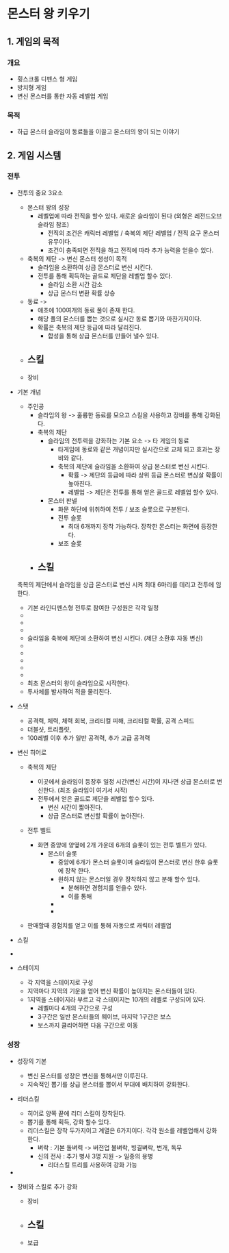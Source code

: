 # 몬스터 왕 키우기
## 1. 게임의 목적
### 개요
- 횡스크롤 디펜스 형 게임
- 방치형 게임
- 변신 몬스터를 통한 자동 레벨업 게임

### 목적
- 하급 몬스터 슬라임이 동료들을 이끌고 몬스터의 왕이 되는 이야기

## 2. 게임 시스템
### 전투
- 전투의 중요 3요소
  - 몬스터 왕의 성장
    - 레벨업에 따라 전직을 할수 있다. 새로운 슬라임이 된다 (외형은 레전드오브 슬라임 참조)
      - 전직의 조건은 캐릭터 레벨업 / 축복의 제단 레벨업 / 전직 요구 몬스터 유무이다.
      - 조건이 충족되면 전직을 하고 전직에 따라 추가 능력을 얻을수 있다.      
  - 축복의 제단 -> 변신 몬스터 생성이 목적
    - 슬라임을 소환하여 상급 몬스터로 변신 시킨다.
    - 전투를 통해 획득하는 골드로 제단을 레벨업 할수 있다.
      - 슬라임 소환 시간 감소
      - 상급 몬스터 변환 확률 상승 
  - 동료 -> 
    - 애초에 100여개의 동료 풀이 존재 한다.
    - 해당 풀의 몬스터를 뽑는 것으로 실시간 동료 뽑기와 마찬가지이다.
    - 확률은 축복의 제단 등급에 따라 달리진다.
      - 합성을 통해 상급 몬스터를 만들어 낼수 있다.       
  - 스킬
    -  
  - 장비 


- 기본 개념
  - 주인공
    - 슬라임의 왕 -> 훌륭한 동료를 모으고 스킬을 사용하고 장비를 통해 강화된다.
    - 축복의 제단
      - 슬라임의 전투력을 강화하는 기본 요소 -> 타 게임의 동료
        - 타게임에 동료와 같은 개념이지만 실시간으로 교체 되고 효과는 장비와 같다.
        - 축복의 제단에 슬라임을 소환하여 상급 몬스터로 변신 시킨다.
          - 확률 -> 제단의 등급에 따라 상위 등급 몬스터로 변싢살 확률이 높아진다.
          - 레벨업 -> 제단은 전투를 통해 얻은 골드로 레벨업 할수 있다.    
      - 몬스터 판넬
        - 화문 하단에 위취하여 전투 / 보조 슬롯으로 구분된다.
        - 전투 슬롯
          - 최대 6개까지 장착 가능하다. 장착한 몬스터는 화면에 등장한다. 
        - 보조 슬롯 
    - 스킬
      -  


  축복의 제단에서 슬라임을 상급 몬스터로 변신 시켜 최대 6마리를 데리고 전투에 임한다.
  - 기본 라인디펜스형 전투로 참여한 구성원은 각각 일정 
  -
  -
  -
  - 슬라임을 축복에 제단에 소환하여 변신 시킨다. (제단 소환후 자동 변신)
  - 
  -
  -
  -
  -
  - 최초 몬스터의 왕이 슬라임으로 시작한다.
  - 투사체를 발사하여 적을 물리친다.

- 스탯
  - 공격력, 체력, 체력 회복, 크리티컬 피해, 크리티컬 확률, 공격 스피드
  - 더블샷, 트리플럇,
  - 100레벨 이후 추가 일반 공격력, 추가 고급 공격력     

- 변신 히어로
  - 축복의 제단
    - 이곳에서 슬라임이 등장후 일정 시간(변신 시간)이 지나면 상급 몬스터로 변신한다. (최초 슬라임이 여기서 시작)
    - 전투에서 얻은 골드로 제단을 레벨업 할수 있다.
      - 변신 시간이 짧아진다.
      - 상급 몬스터로 변신할 확률이 높아진다. 
  - 전투 벨트
    - 화면 중앙에 양옆에 2개 가운데 6개의 슬롯이 있는 전투 벨트가 있다.
      - 몬스터 슬롯
        - 중앙에 6개가 몬스터 슬롯이며 슬라임이 몬스터로 변신 한후 슬롯에 장착 한다.
        - 원하지 않는 몬스터일 경우 장착하지 않고 분해 할수 있다.
          - 분해하면 경험치를 얻을수 있다.
          - 이를 통해  
        - 
        -  
    
  - 판매할때 경험치를 얻고 이를 통해 자동으로 캐릭터 레벨업

- 스킬
- 
- 스테이지
  - 각 지역을 스테이지로 구성
  - 지역마다 지역의 기운을 얻어 변신 확률이 높아지는 몬스터들이 있다.
  - 1지역을 스테이지라 부르고 각 스테이지는 10개의 레벨로 구성되어 있다.
    - 레벨마다 4개의 구간으로 구성
    - 3구간은 일반 몬스터들의 웨이브, 마지막 1구간은 보스
    - 보스까지 클리어하면 다음 구간으로 이동

### 성장
- 성장의 기본
  - 변신 몬스터를 성장은 변신을 통해서만 이루진다.
  - 지속적인 뽑기를 상급 몬스터를 뽑이서 부대에 배치하여 강화한다.

- 리더스킬
  - 히어로 양쪽 끝에 리더 스킬이 장착된다.
  - 뽑기를 통해 획득, 강화 할수 있다.
  - 리더스킬은 장착 두가지이고 계열은 6가지이다. 각각 원소를 레벨업해서 강화 한다.
    - 벼락 : 기본 돌벼력 -> 버전업 불벼락, 빙결벼락, 번개, 독무
    - 신의 전사 : 추가 병사 3명 지원 -> 일종의 용병
      - 리더스킬 트리를 사용하여 강화 가능        
- 



- 장비와 스킬로 추가 강화
  - 장비
    
  - 스킬
    -    
  - 보급

